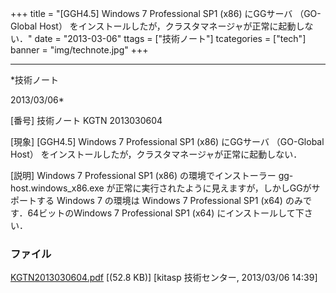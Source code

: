 ﻿+++
title = "[GGH4.5] Windows 7 Professional SP1 (x86) にGGサーバ （GO-Global Host） をインストールしたが，クラスタマネージャが正常に起動しない．"
date = "2013-03-06"
ttags = ["技術ノート"]
tcategories = ["tech"]
banner = "img/technote.jpg"
+++

-----------------------------------------------------------------------------------------------------------------------------

*技術ノート

2013/03/06*


[番号]
技術ノート KGTN 2013030604

[現象]
[GGH4.5] Windows 7 Professional SP1 (x86) にGGサーバ （GO-Global
Host） をインストールしたが，クラスタマネージャが正常に起動しない．

[説明]
Windows 7 Professional SP1 (x86) の環境でインストーラー
gg-host.windows_x86.exe
が正常に実行されたように見えますが，しかしGGがサポートする Windows 7
の環境は Windows 7 Professional SP1 (x64) のみです．64ビットのWindows 7
Professional SP1 (x64) にインストールして下さい．


### ファイル

 
 


[KGTN2013030604.pdf](http://techreport.kitasp.net/attachments/download/1259/KGTN2013030604.pdf)
 [(52.8 KB)] [kitasp 技術センター, 2013/03/06
14:39]


 


 

